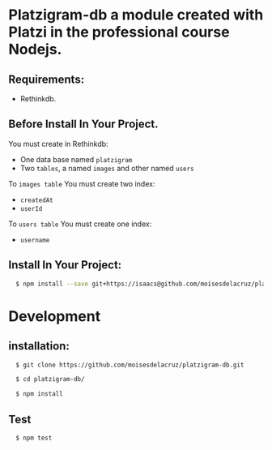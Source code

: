 # Platzigram-db a module created with Platzi in the professional course Nodejs.

## Requirements:
* Rethinkdb.

## Before Install In Your Project.
You must create in Rethinkdb:
* One data base named `platzigram`
* Two `tables`, a named `images` and other named `users`

To `images table` You must create two index:
* `createdAt`
* `userId`

To `users table` You must create one index:
* `username`

## Install In Your Project:
```sh
  $ npm install --save git+https://isaacs@github.com/moisesdelacruz/platzigram-db.git
```

# Development

## installation:
```sh
  $ git clone https://github.com/moisesdelacruz/platzigram-db.git

  $ cd platzigram-db/

  $ npm install
```

## Test
```sh
  $ npm test
```
